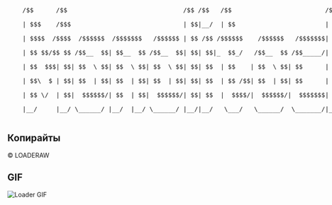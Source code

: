 <div style="font-family: monospace; white-space: pre;">
    /$$      /$$                               /$$ /$$   /$$                         /$$                <br>
    | $$$    /$$$                              | $$|__/  | $$                        | $$                <br>
    | $$$$  /$$$$  /$$$$$$  /$$$$$$$   /$$$$$$ | $$ /$$ /$$$$$$    /$$$$$$   /$$$$$$$| $$   /$$  /$$$$$$ <br>
    | $$ $$/$$ $$ /$$__  $$| $$__  $$ /$$__  $$| $$| $$|_  $$_/   /$$__  $$ /$$_____/| $$  /$$/ |____  $$<br>
    | $$  $$$| $$| $$  \ $$| $$  \ $$| $$  \ $$| $$| $$  | $$    | $$  \ $$| $$      | $$$$$$/   /$$$$$$$<br>
    | $$\  $ | $$| $$  | $$| $$  | $$| $$  | $$| $$| $$  | $$ /$$| $$  | $$| $$      | $$_  $$  /$$__  $$<br>
    | $$ \/  | $$|  $$$$$$/| $$  | $$|  $$$$$$/| $$| $$  |  $$$$/|  $$$$$$/|  $$$$$$$| $$ \  $$|  $$$$$$$<br>
    |__/     |__/ \______/ |__/  |__/ \______/ |__/|__/   \___/   \______/  \_______/|__/  \__/ \_______/<br>
</div>

## Копирайты

© LOADERAW

## GIF

<!-- Если копирайт удален, GIF не будет отображаться -->
![Loader GIF](https://github.com/Kymis417/Kymis417/blob/main/gif.gif)
